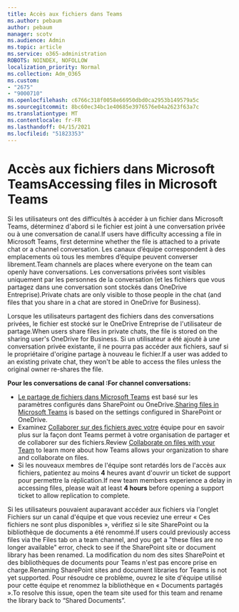 ```yaml
---
title: Accès aux fichiers dans Teams
ms.author: pebaum
author: pebaum
manager: scotv
ms.audience: Admin
ms.topic: article
ms.service: o365-administration
ROBOTS: NOINDEX, NOFOLLOW
localization_priority: Normal
ms.collection: Adm_O365
ms.custom:
- "2675"
- "9000710"
ms.openlocfilehash: c6766c318f0058e66950dbd0ca2953b149579a5c
ms.sourcegitcommit: 8bc60ec34bc1e40685e3976576e04a2623f63a7c
ms.translationtype: MT
ms.contentlocale: fr-FR
ms.lasthandoff: 04/15/2021
ms.locfileid: "51823353"
---
```

# <a name="accessing-files-in-microsoft-teams"></a><span data-ttu-id="1ebe4-102">Accès aux fichiers dans Microsoft Teams</span><span class="sxs-lookup"><span data-stu-id="1ebe4-102">Accessing files in Microsoft Teams</span></span>

<span data-ttu-id="1ebe4-103">Si les utilisateurs ont des difficultés à accéder à un fichier dans Microsoft Teams, déterminez d'abord si le fichier est joint à une conversation privée ou à une conversation de canal.</span><span class="sxs-lookup"><span data-stu-id="1ebe4-103">If users have difficulty accessing a file in Microsoft Teams, first determine whether the file is attached to a private chat or a channel conversation.</span></span> <span data-ttu-id="1ebe4-104">Les canaux d’équipe correspondent à des emplacements où tous les membres d’équipe peuvent converser librement.</span><span class="sxs-lookup"><span data-stu-id="1ebe4-104">Team channels are places where everyone on the team can openly have conversations.</span></span> <span data-ttu-id="1ebe4-105">Les conversations privées sont visibles uniquement par les personnes de la conversation (et les fichiers que vous partagez dans une conversation sont stockés dans OneDrive Entreprise).</span><span class="sxs-lookup"><span data-stu-id="1ebe4-105">Private chats are only visible to those people in the chat (and files that you share in a chat are stored in OneDrive for Business).</span></span>

<span data-ttu-id="1ebe4-106">Lorsque les utilisateurs partagent des fichiers dans des conversations privées, le fichier est stocké sur le OneDrive Entreprise de l'utilisateur de partage.</span><span class="sxs-lookup"><span data-stu-id="1ebe4-106">When users share files in private chats, the file is stored on the sharing user's OneDrive for Business.</span></span> <span data-ttu-id="1ebe4-107">Si un utilisateur a été ajouté à une conversation privée existante, il ne pourra pas accéder aux fichiers, sauf si le propriétaire d'origine partage à nouveau le fichier.</span><span class="sxs-lookup"><span data-stu-id="1ebe4-107">If a user was added to an existing private chat, they won't be able to access the files unless the original owner re-shares the file.</span></span>    

<span data-ttu-id="1ebe4-108">**Pour les conversations de canal :**</span><span class="sxs-lookup"><span data-stu-id="1ebe4-108">**For channel conversations:**</span></span>

- <span data-ttu-id="1ebe4-109">[Le partage de fichiers dans Microsoft Teams](https://docs.microsoft.com/MicrosoftTeams/sharing-files-in-teams) est basé sur les paramètres configurés dans SharePoint ou OneDrive.</span><span class="sxs-lookup"><span data-stu-id="1ebe4-109">[Sharing files in Microsoft Teams](https://docs.microsoft.com/MicrosoftTeams/sharing-files-in-teams) is based on the settings configured in SharePoint or OneDrive.</span></span> 
- <span data-ttu-id="1ebe4-110">Examinez [Collaborer sur des fichiers avec votre](https://support.office.com/article/Collaborate-on-files-with-your-Team-9b200289-dbac-4823-85bd-628a5c7bb0ae) équipe pour en savoir plus sur la façon dont Teams permet à votre organisation de partager et de collaborer sur des fichiers.</span><span class="sxs-lookup"><span data-stu-id="1ebe4-110">Review [Collaborate on files with your Team](https://support.office.com/article/Collaborate-on-files-with-your-Team-9b200289-dbac-4823-85bd-628a5c7bb0ae) to learn more about how Teams allows your organization to share and collaborate on files.</span></span> 
- <span data-ttu-id="1ebe4-111">Si les nouveaux membres de l'équipe sont retardés lors de l'accès aux fichiers, patientez au moins **4** heures avant d'ouvrir un ticket de support pour permettre la réplication.</span><span class="sxs-lookup"><span data-stu-id="1ebe4-111">If new team members experience a delay in accessing files, please wait at least **4 hours** before opening a support ticket to allow replication to complete.</span></span> 

<span data-ttu-id="1ebe4-112">Si les utilisateurs pouvaient auparavant accéder aux fichiers via l'onglet Fichiers sur un canal d'équipe et que vous receviez une erreur « Ces fichiers ne sont plus disponibles », vérifiez si le site SharePoint ou la bibliothèque de documents a été renommé.</span><span class="sxs-lookup"><span data-stu-id="1ebe4-112">If users could previously access files via the Files tab on a team channel, and you get a "these files are no longer available" error, check to see if the SharePoint site or document library has been renamed.</span></span> <span data-ttu-id="1ebe4-113">La modification du nom des sites SharePoint et des bibliothèques de documents pour Teams n'est pas encore prise en charge.</span><span class="sxs-lookup"><span data-stu-id="1ebe4-113">Renaming SharePoint sites and document libraries for Teams is not yet supported.</span></span> <span data-ttu-id="1ebe4-114">Pour résoudre ce problème, ouvrez le site d'équipe utilisé pour cette équipe et renommez la bibliothèque en « Documents partagés ».</span><span class="sxs-lookup"><span data-stu-id="1ebe4-114">To resolve this issue, open the team site used for this team and rename the library back to “Shared Documents”.</span></span>